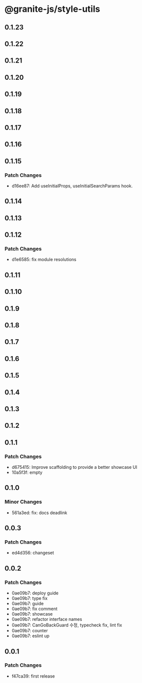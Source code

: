 # @granite-js/style-utils

## 0.1.23

## 0.1.22

## 0.1.21

## 0.1.20

## 0.1.19

## 0.1.18

## 0.1.17

## 0.1.16

## 0.1.15

### Patch Changes

- d16ee87: Add useInitialProps, useInitialSearchParams hook.

## 0.1.14

## 0.1.13

## 0.1.12

### Patch Changes

- d1e6585: fix module resolutions

## 0.1.11

## 0.1.10

## 0.1.9

## 0.1.8

## 0.1.7

## 0.1.6

## 0.1.5

## 0.1.4

## 0.1.3

## 0.1.2

## 0.1.1

### Patch Changes

- d675415: Improve scaffolding to provide a better showcase UI
- 10a5f3f: empty

## 0.1.0

### Minor Changes

- 561a3ed: fix: docs deadlink

## 0.0.3

### Patch Changes

- ed4d356: changeset

## 0.0.2

### Patch Changes

- 0ae09b7: deploy guide
- 0ae09b7: type fix
- 0ae09b7: guide
- 0ae09b7: fix comment
- 0ae09b7: showcase
- 0ae09b7: refactor interface names
- 0ae09b7: CanGoBackGuard 수정, typecheck fix, lint fix
- 0ae09b7: counter
- 0ae09b7: eslint up

## 0.0.1

### Patch Changes

- f47ca39: first release
